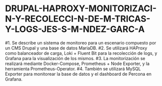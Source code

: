 # DRUPAL-HAPROXY-MONITORIZACI-N-Y-RECOLECCI-N-DE-M-TRICAS-Y-LOGS-JES-S-M-NDEZ-GARC-A
#1. Se describe un sistema de monitoreo para un escenario compuesto por un CMS Drupal y una base de datos MariaDB.
#2. Se utilizará HAProxy como balanceador de carga, Loki + Fluent Bit para la recolección de logs, y Grafana para la visualización de los mismos. 
#3. La monitorización se realizará mediante Docker-Compose, Prometheus + Node Exporter, y la herramienta Prometheus-Operator.
#4. También se utilizará MySQL Exporter para monitorear la base de datos y el dashboard de Percona en Grafana.
